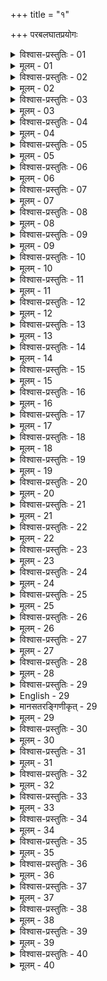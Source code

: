 +++
title = "१"

+++
परबलघातप्रयोगः  

<details><summary>विश्वास-प्रस्तुतिः - 01</summary>

01 चातुर्वर्ण्यरक्षाऽर्थं औपनिषदिकं अधर्मिष्ठेषु प्रयुञ्जीत
</details>

<details><summary>मूलम् - 01</summary>

01 चातुर्वर्ण्यरक्षाऽर्थं औपनिषदिकं अधर्मिष्ठेषु प्रयुञ्जीत
</details>

<details><summary>विश्वास-प्रस्तुतिः - 02</summary>

02 कालकूटादिर्विषवर्गः श्रद्धेयदेशवेषशिल्पभाषाऽभिजनापदेशैः कुब्जवामनकिरातमूकबधिरजडान्धच्छद्मभिर्म्लेच्छजातीयैरभिप्रेतैः स्त्रीभिः पुम्भिश्च परशरीर उपभोगेष्ववधातव्यः
</details>

<details><summary>मूलम् - 02</summary>

02 कालकूटादिर्विषवर्गः श्रद्धेयदेशवेषशिल्पभाषाऽभिजनापदेशैः कुब्जवामनकिरातमूकबधिरजडान्धच्छद्मभिर्म्लेच्छजातीयैरभिप्रेतैः स्त्रीभिः पुम्भिश्च परशरीर उपभोगेष्ववधातव्यः
</details>

<details><summary>विश्वास-प्रस्तुतिः - 03</summary>

03 राजक्रीडाभाण्डनिधानद्रव्य उपब्भोगेषु गूढाः शस्त्रनिधानं कुर्युः, सत्त्राजीविनश्च रात्रिचारिणोऽग्निजीविनश्चाग्निनिधानम्
</details>

<details><summary>मूलम् - 03</summary>

03 राजक्रीडाभाण्डनिधानद्रव्य उपब्भोगेषु गूढाः शस्त्रनिधानं कुर्युः, सत्त्राजीविनश्च रात्रिचारिणोऽग्निजीविनश्चाग्निनिधानम्
</details>

<details><summary>विश्वास-प्रस्तुतिः - 04</summary>

04 चित्रभेककौण्डिन्यककृकणपञ्चकुष्ठशतपदीचूर्णं उच्चिदिण्गकम्बलीशतकन्द(कर्दम?) इध्मकृकलासचूर्णं गृहगोलिकान्धाहिकक्रकण्टकपूतिकीटगोमारिकाचूर्णं भल्लातकावल्गुजरसम्युक्तं सद्यःप्राणहरं, एतेषां वा धूमः
</details>

<details><summary>मूलम् - 04</summary>

04 चित्रभेककौण्डिन्यककृकणपञ्चकुष्ठशतपदीचूर्णं उच्चिदिण्गकम्बलीशतकन्द(कर्दम?) इध्मकृकलासचूर्णं गृहगोलिकान्धाहिकक्रकण्टकपूतिकीटगोमारिकाचूर्णं भल्लातकावल्गुजरसम्युक्तं सद्यःप्राणहरं, एतेषां वा धूमः
</details>

<details><summary>विश्वास-प्रस्तुतिः - 05</summary>

05ab कीटो वाऽन्यतमः तप्तः कृष्णसर्पप्रियङ्गुभिः ।  
05chd शोषयेद् एष सम्योगः सद्यःप्राणहरो मतः
</details>

<details><summary>मूलम् - 05</summary>

05ab कीटो वाऽन्यतमः तप्तः कृष्णसर्पप्रियङ्गुभिः ।  
05chd शोषयेद् एष सम्योगः सद्यःप्राणहरो मतः
</details>

<details><summary>विश्वास-प्रस्तुतिः - 06</summary>

06 धामार्गवयातुधानमूलं भल्लातकपुष्पचूर्णयुक्तं आर्धमासिकः
</details>

<details><summary>मूलम् - 06</summary>

06 धामार्गवयातुधानमूलं भल्लातकपुष्पचूर्णयुक्तं आर्धमासिकः
</details>

<details><summary>विश्वास-प्रस्तुतिः - 07</summary>

07 व्याघातकमूलं भल्लातकपुष्पचूर्णयुक्तं कीटयोगो मासिकः
</details>

<details><summary>मूलम् - 07</summary>

07 व्याघातकमूलं भल्लातकपुष्पचूर्णयुक्तं कीटयोगो मासिकः
</details>

<details><summary>विश्वास-प्रस्तुतिः - 08</summary>

08 कलामात्रं पुरुषाणां, द्विगुणं खराश्वानां, चतुर्गुणं हस्त्य्।उष्ट्राणाम्
</details>

<details><summary>मूलम् - 08</summary>

08 कलामात्रं पुरुषाणां, द्विगुणं खराश्वानां, चतुर्गुणं हस्त्य्।उष्ट्राणाम्
</details>

<details><summary>विश्वास-प्रस्तुतिः - 09</summary>

09 शतकर्दम उच्चिदिङ्गकरवीरकटुतुम्बीमत्स्यधूमो मदनकोद्रवपलालेन हस्तिकर्णपलाशपलालेन वा प्रवातानुवाते प्रणीतो यावच्चरति तावन् मारयति
</details>

<details><summary>मूलम् - 09</summary>

09 शतकर्दम उच्चिदिङ्गकरवीरकटुतुम्बीमत्स्यधूमो मदनकोद्रवपलालेन हस्तिकर्णपलाशपलालेन वा प्रवातानुवाते प्रणीतो यावच्चरति तावन् मारयति
</details>

<details><summary>विश्वास-प्रस्तुतिः - 10</summary>

10 पूकिकीटमस्त्यकटुतुम्बीशतकर्दम इध्म इन्द्रगोपचूर्णं पूतिकीटक्षुद्रारालाहेमविदारीचूर्णं वा बस्तशृङ्गखुरचूर्णयुक्तं अन्धीकरो धूमः
</details>

<details><summary>मूलम् - 10</summary>

10 पूकिकीटमस्त्यकटुतुम्बीशतकर्दम इध्म इन्द्रगोपचूर्णं पूतिकीटक्षुद्रारालाहेमविदारीचूर्णं वा बस्तशृङ्गखुरचूर्णयुक्तं अन्धीकरो धूमः
</details>

<details><summary>विश्वास-प्रस्तुतिः - 11</summary>

11 पूतिकरञ्जपत्त्रहरितालमनःशिलागुञ्जारक्तकार्पासपलालान्यास्फोटकाचगोशकृद्रसपिष्टं अन्धीकरो धूमः
</details>

<details><summary>मूलम् - 11</summary>

11 पूतिकरञ्जपत्त्रहरितालमनःशिलागुञ्जारक्तकार्पासपलालान्यास्फोटकाचगोशकृद्रसपिष्टं अन्धीकरो धूमः
</details>

<details><summary>विश्वास-प्रस्तुतिः - 12</summary>

12 सर्पनिर्मोकं गोऽश्वपुरीषं अन्धाहिकशिरश्चान्धीकरो धूमः
</details>

<details><summary>मूलम् - 12</summary>

12 सर्पनिर्मोकं गोऽश्वपुरीषं अन्धाहिकशिरश्चान्धीकरो धूमः
</details>

<details><summary>विश्वास-प्रस्तुतिः - 13</summary>

13 पारावतप्लवकक्रव्यादानां हस्तिनरवराहाणां च मूत्रपुरीषं कासीसहिङ्गुयवतुषकणतण्डुलाः कार्पासकुटजकोशातकीनां च बीजानि गोमूत्रिकाभाण्डीमूलं निम्बशिग्रुफणिर्जकाक्षीवपीलुकभङ्गः सर्पशफरीचर्म हस्तिनखशृङ्गचूर्णं इत्येष धूमो मदनकोद्रवपलालेन हस्तिकर्णपलाशपलालेन वा प्रणीतः प्रत्येकशो यावच्चरति तावन् मारयति
</details>

<details><summary>मूलम् - 13</summary>

13 पारावतप्लवकक्रव्यादानां हस्तिनरवराहाणां च मूत्रपुरीषं कासीसहिङ्गुयवतुषकणतण्डुलाः कार्पासकुटजकोशातकीनां च बीजानि गोमूत्रिकाभाण्डीमूलं निम्बशिग्रुफणिर्जकाक्षीवपीलुकभङ्गः सर्पशफरीचर्म हस्तिनखशृङ्गचूर्णं इत्येष धूमो मदनकोद्रवपलालेन हस्तिकर्णपलाशपलालेन वा प्रणीतः प्रत्येकशो यावच्चरति तावन् मारयति
</details>

<details><summary>विश्वास-प्रस्तुतिः - 14</summary>

14 कालीकुष्ठनडशतावलीमूलं सर्पप्रचलाककृकणपञ्चकुष्ठचूर्णं वा धूमः पूर्वकल्पेनार्द्रशुष्कपलालेन वा प्रणीतः सङ्ग्रामावतरणावस्कन्दनसङ्कुलेषु कृतनेजन उदकाक्षिप्रतीकारैः प्रणीतः सर्वप्राणिनां नेत्रघ्नः
</details>

<details><summary>मूलम् - 14</summary>

14 कालीकुष्ठनडशतावलीमूलं सर्पप्रचलाककृकणपञ्चकुष्ठचूर्णं वा धूमः पूर्वकल्पेनार्द्रशुष्कपलालेन वा प्रणीतः सङ्ग्रामावतरणावस्कन्दनसङ्कुलेषु कृतनेजन उदकाक्षिप्रतीकारैः प्रणीतः सर्वप्राणिनां नेत्रघ्नः
</details>

<details><summary>विश्वास-प्रस्तुतिः - 15</summary>

15 शारिकाकपोतबकबलाकालेण्डं अर्काक्षिपीलुकस्नुहिक्षीरपिष्टं अन्धीकरणं अञ्जनं उदकदूषणं च
</details>

<details><summary>मूलम् - 15</summary>

15 शारिकाकपोतबकबलाकालेण्डं अर्काक्षिपीलुकस्नुहिक्षीरपिष्टं अन्धीकरणं अञ्जनं उदकदूषणं च
</details>

<details><summary>विश्वास-प्रस्तुतिः - 16</summary>

16 यवकशालिमूलमदनफलजातीपत्त्रनरमूत्रयोगः प्लक्षविदारीमूलयुक्तो मूक उदुम्बरमदनकोद्रवक्वाथयुक्तो हस्तिकर्णपलाशक्वाथयुक्तो वा मदनयोगः
</details>

<details><summary>मूलम् - 16</summary>

16 यवकशालिमूलमदनफलजातीपत्त्रनरमूत्रयोगः प्लक्षविदारीमूलयुक्तो मूक उदुम्बरमदनकोद्रवक्वाथयुक्तो हस्तिकर्णपलाशक्वाथयुक्तो वा मदनयोगः
</details>

<details><summary>विश्वास-प्रस्तुतिः - 17</summary>

17 शृङ्गिगौतमवृककण्टकारमयूरपदीयोगो गुञ्जालाङ्गलीविषमूलिक इङ्गुदीयोगः करवीराक्षिपीलुकार्कमृगमारणीयोगो मद्नकोद्रवक्वाथयुक्तो हस्तिकर्णपलाशक्वाथयुक्तो वा मदनयोगः
</details>

<details><summary>मूलम् - 17</summary>

17 शृङ्गिगौतमवृककण्टकारमयूरपदीयोगो गुञ्जालाङ्गलीविषमूलिक इङ्गुदीयोगः करवीराक्षिपीलुकार्कमृगमारणीयोगो मद्नकोद्रवक्वाथयुक्तो हस्तिकर्णपलाशक्वाथयुक्तो वा मदनयोगः
</details>

<details><summary>विश्वास-प्रस्तुतिः - 18</summary>

18 समस्ता वा यवस इन्धन उदकदूषणाः
</details>

<details><summary>मूलम् - 18</summary>

18 समस्ता वा यवस इन्धन उदकदूषणाः
</details>

<details><summary>विश्वास-प्रस्तुतिः - 19</summary>

19 कृतकण्डलकृकलासगृहगोलिकान्धाहिकधूमो नेत्रवधं उन्मादं च करोति
</details>

<details><summary>मूलम् - 19</summary>

19 कृतकण्डलकृकलासगृहगोलिकान्धाहिकधूमो नेत्रवधं उन्मादं च करोति
</details>

<details><summary>विश्वास-प्रस्तुतिः - 20</summary>

20 कृकलासगृहगोलिकायोगः कुष्ठकरः
</details>

<details><summary>मूलम् - 20</summary>

20 कृकलासगृहगोलिकायोगः कुष्ठकरः
</details>

<details><summary>विश्वास-प्रस्तुतिः - 21</summary>

21 स एव चित्रं एकान्त्रमधुयुक्तः प्रमेहं आपादयति, मनुष्यलोहितयुक्तः शोषम्
</details>

<details><summary>मूलम् - 21</summary>

21 स एव चित्रं एकान्त्रमधुयुक्तः प्रमेहं आपादयति, मनुष्यलोहितयुक्तः शोषम्
</details>

<details><summary>विश्वास-प्रस्तुतिः - 22</summary>

22 दूषीविषं मदनकोद्रवचूर्णं अपजिह्विकायोगः
</details>

<details><summary>मूलम् - 22</summary>

22 दूषीविषं मदनकोद्रवचूर्णं अपजिह्विकायोगः
</details>

<details><summary>विश्वास-प्रस्तुतिः - 23</summary>

23 मातृवाहकाञ्जलिकारप्रचलाकभेकाक्षिपीलुकयोगो विषूचिकाकरः
</details>

<details><summary>मूलम् - 23</summary>

23 मातृवाहकाञ्जलिकारप्रचलाकभेकाक्षिपीलुकयोगो विषूचिकाकरः
</details>

<details><summary>विश्वास-प्रस्तुतिः - 24</summary>

24 पञ्चकुष्ठककौण्डिन्यकराजवृक्षपुष्पमधुयोगो ज्वरकरः
</details>

<details><summary>मूलम् - 24</summary>

24 पञ्चकुष्ठककौण्डिन्यकराजवृक्षपुष्पमधुयोगो ज्वरकरः
</details>

<details><summary>विश्वास-प्रस्तुतिः - 25</summary>

25 भासनकुलजिह्वाग्रन्थिकायोगः खरीक्षीरपिष्टो मूकबधिर।करो मासार्धमासिकः
</details>

<details><summary>मूलम् - 25</summary>

25 भासनकुलजिह्वाग्रन्थिकायोगः खरीक्षीरपिष्टो मूकबधिर।करो मासार्धमासिकः
</details>

<details><summary>विश्वास-प्रस्तुतिः - 26</summary>

26 कलामात्रं पुरुषाणां इत् समानं पूर्वेण
</details>

<details><summary>मूलम् - 26</summary>

26 कलामात्रं पुरुषाणां इत् समानं पूर्वेण
</details>

<details><summary>विश्वास-प्रस्तुतिः - 27</summary>

27 भङ्गक्वाथ उपनयनं औषधानां, चूर्णं प्राणभृतां, सर्वेषां वा क्वाथ उपनयनं, एवं वीर्यवत्तरं भव्ति
</details>

<details><summary>मूलम् - 27</summary>

27 भङ्गक्वाथ उपनयनं औषधानां, चूर्णं प्राणभृतां, सर्वेषां वा क्वाथ उपनयनं, एवं वीर्यवत्तरं भव्ति
</details>

<details><summary>विश्वास-प्रस्तुतिः - 28</summary>

28 इति योगसम्पत्
</details>

<details><summary>मूलम् - 28</summary>

28 इति योगसम्पत्
</details>

<details><summary>विश्वास-प्रस्तुतिः - 29</summary>

29 शाल्मली-विदारी-धान्य-सिद्धो मूलवत्सनाभ-सम्युक्तश् चुच्छुन्दरी-शोणित-प्रलेपेन **दिग्धो** बाणो  
यं **विध्यति** स विद्धोऽन्यान् दश-पुरुषान् **दशति**,  
ते दष्टा दशान्यान् **दशन्ति** पुरुषान्
</details>

<details><summary>English - 29</summary>

29 When an arrow, boiled* with the seeds of Śālmalī and Vidārī, containing Mula and Vatsanābha, and smeared with an ointment of blood of ~~muskrats~~ shrew, pierces a man, the man so pierced bites ten other men; and those who are so bitten, bite ten other men.
</details>

<details><summary>मानसतरङ्गिणीकृत् - 29</summary>

I have a partly written essay on this sUtra as it is a topic of considerable interest to me. I agree with Anand that the aconite toxin is one of the keys to this toxic arrow. Indeed, elsewhere in the arthashAstra, the kauTilya mentions vatsanAbha as one of the viSha-s collected by the state. However what is of interest to me is the so-called muskrat: you are right that it is a wrong translation. sutra goes thus:

Word is ChuChundarI which should be correctly translated as shrew. Why it is of interest to me is that kauTilya was ahead of his times & probably the first one to record a shrew toxin. To date the Haitian solenodon the European water shrew, the Mediterranean shrew,  the American short-tailed shrew,&the East Asian shrew have been shown to be venomous. The American shrew's toxin is related to a toxin of the gila monster & the East Asian shrew's main toxin is related to a snail toxin. No one has studied the toxicity of the Indian shrew but the fact that it stuns is prey upon biting suggests that it has an as yet uncharacterized toxin. Thus, despite the likely exaggerations of the effects this sUtra might be first record of shew toxicity though the medical saMhitA-s need to also be considered as possible early records of the same.

I also believe that vidArI in the sUtra is a likely hallucinogenic Ipomea that might account for at least part of the bizarre symptoms described in it.
</details>


<details><summary>मूलम् - 29</summary>

29 शाल्मली-विदारीधान्यसिद्धो मूलवत्सनाभसम्युक्तश्चुच्छुन्दरीशोणितप्रलेपेन दिग्धो बाणो यं विध्यति स विद्धोऽन्यान् दशपुरुषान् दशति, ते दष्टा दशान्यान् दशन्ति पुरुषान्
</details>




<details><summary>विश्वास-प्रस्तुतिः - 30</summary>

30 बल्लातकयातुधानावानुधामार्गवबाणानां पुष्पैरेलकाक्षिगुग्गुलुहालाहलानां च कषायं बस्तनरशोणितयुक्तं दंशयोगः
</details>

<details><summary>मूलम् - 30</summary>

30 बल्लातकयातुधानावानुधामार्गवबाणानां पुष्पैरेलकाक्षिगुग्गुलुहालाहलानां च कषायं बस्तनरशोणितयुक्तं दंशयोगः
</details>

<details><summary>विश्वास-प्रस्तुतिः - 31</summary>

31 ततोऽर्धधरणिको योगः सक्तुपिण्याकाभ्यां उदके प्रणीतो धनुःशतायामं उदकाशयं दूषयति
</details>

<details><summary>मूलम् - 31</summary>

31 ततोऽर्धधरणिको योगः सक्तुपिण्याकाभ्यां उदके प्रणीतो धनुःशतायामं उदकाशयं दूषयति
</details>

<details><summary>विश्वास-प्रस्तुतिः - 32</summary>

32 मत्स्यपरम्परा ह्येतेन दष्टाऽभिमृष्टा वा विषीभवति, यश्च एतद् उदकं पिबति स्पृशति वा
</details>

<details><summary>मूलम् - 32</summary>

32 मत्स्यपरम्परा ह्येतेन दष्टाऽभिमृष्टा वा विषीभवति, यश्च एतद् उदकं पिबति स्पृशति वा
</details>

<details><summary>विश्वास-प्रस्तुतिः - 33</summary>

33 रक्तश्वेतसर्षपैर्गोधा त्रिपक्षं उष्ट्रिकायां भूमौ निखातायां निहिता वध्येन उद्धृता यावत् पश्यति तावन् मारयति, कृष्णसर्पो वा
</details>

<details><summary>मूलम् - 33</summary>

33 रक्तश्वेतसर्षपैर्गोधा त्रिपक्षं उष्ट्रिकायां भूमौ निखातायां निहिता वध्येन उद्धृता यावत् पश्यति तावन् मारयति, कृष्णसर्पो वा
</details>

<details><summary>विश्वास-प्रस्तुतिः - 34</summary>

34 विद्युत्प्रदग्धोऽङ्गारो ज्वालो वा विद्युत्प्रदग्धैः काष्ठैर्गृहीतश्चानुवासितः कृत्तिकासु भरणीषु वा रौद्रेण कर्मणाऽभिहुतोऽग्निः प्रणीतश्च निस्प्रतीकारो दहति
</details>

<details><summary>मूलम् - 34</summary>

34 विद्युत्प्रदग्धोऽङ्गारो ज्वालो वा विद्युत्प्रदग्धैः काष्ठैर्गृहीतश्चानुवासितः कृत्तिकासु भरणीषु वा रौद्रेण कर्मणाऽभिहुतोऽग्निः प्रणीतश्च निस्प्रतीकारो दहति
</details>

<details><summary>विश्वास-प्रस्तुतिः - 35</summary>

35ab कर्माराद् अग्निं आहृत्य क्षौद्रेण जुहुयात् पृथक् ।  
35chd सुरया शौण्डिकाद् अग्निं मार्गतोऽग्निं घृतेन च
</details>

<details><summary>मूलम् - 35</summary>

35ab कर्माराद् अग्निं आहृत्य क्षौद्रेण जुहुयात् पृथक् ।  
35chd सुरया शौण्डिकाद् अग्निं मार्गतोऽग्निं घृतेन च
</details>

<details><summary>विश्वास-प्रस्तुतिः - 36</summary>

36ab माल्येन च एकपत्न्य्ऽग्निं पुंश्चल्य्ऽग्निं च सर्षपैः ।  
36chd दध्ना च सूतिकास्वग्निं आहिताग्निं च तण्डुलैः
</details>

<details><summary>मूलम् - 36</summary>

36ab माल्येन च एकपत्न्य्ऽग्निं पुंश्चल्य्ऽग्निं च सर्षपैः ।  
36chd दध्ना च सूतिकास्वग्निं आहिताग्निं च तण्डुलैः
</details>

<details><summary>विश्वास-प्रस्तुतिः - 37</summary>

37ab चण्डालाग्निं च मांसेन चिताग्निं मानुषेण च  
37chd समस्तान् बस्तवसया मानुषेण ध्रुवेण च
</details>

<details><summary>मूलम् - 37</summary>

37ab चण्डालाग्निं च मांसेन चिताग्निं मानुषेण च  
37chd समस्तान् बस्तवसया मानुषेण ध्रुवेण च
</details>

<details><summary>विश्वास-प्रस्तुतिः - 38</summary>

38ab जुहुयाद् अग्निमन्त्रेण राजवृक्षस्य दारुभिः ।  
38chd एष निष्प्रतिकारोऽग्निर्द्विषतां नेत्रमोहनः
</details>

<details><summary>मूलम् - 38</summary>

38ab जुहुयाद् अग्निमन्त्रेण राजवृक्षस्य दारुभिः ।  
38chd एष निष्प्रतिकारोऽग्निर्द्विषतां नेत्रमोहनः
</details>

<details><summary>विश्वास-प्रस्तुतिः - 39</summary>

39 अदिते नमस्ते, अनुमते नमस्ते, सरस्वति नमस्ते, देव सवितर्नमास्ते
</details>

<details><summary>मूलम् - 39</summary>

39 अदिते नमस्ते, अनुमते नमस्ते, सरस्वति नमस्ते, देव सवितर्नमास्ते
</details>

<details><summary>विश्वास-प्रस्तुतिः - 40</summary>

40 अग्नये स्वाहा, सोमाय स्वाहा, भूः स्वाहा भुवः स्वाहा  (इति)
</details>

<details><summary>मूलम् - 40</summary>

40 अग्नये स्वाहा, सोमाय स्वाहा, भूः स्वाहा भुवः स्वाहा  (इति)
</details>
